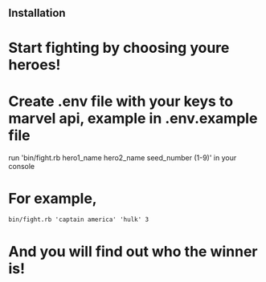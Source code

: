 ## Installation

# Start fighting by choosing youre heroes!
# Create .env file with your keys to marvel api, example in .env.example file
  run 'bin/fight.rb hero1_name hero2_name seed_number (1-9)' in your console
# For example, 
    bin/fight.rb 'captain america' 'hulk' 3
# And you will find out who the winner is!
